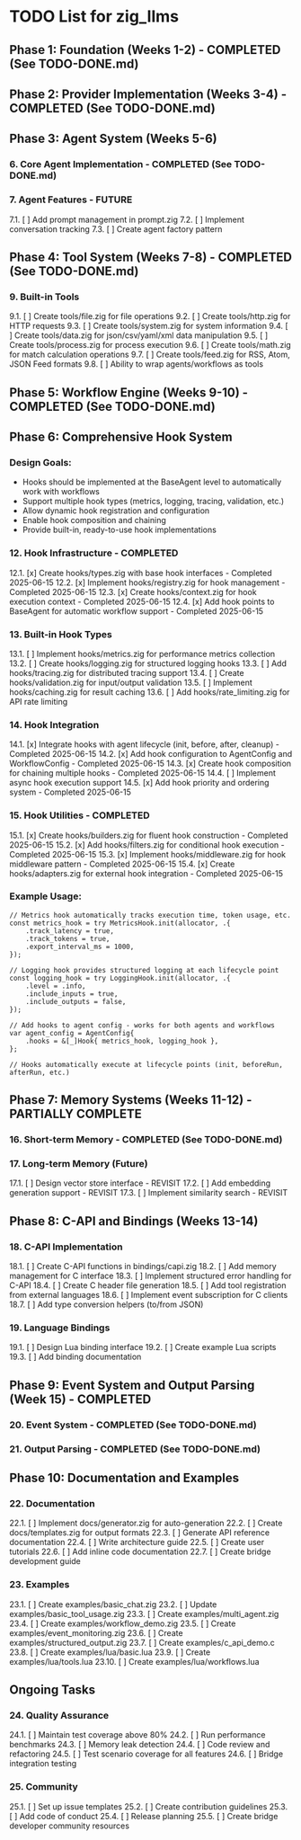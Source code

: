 # TODO List for zig_llms

## Phase 1: Foundation (Weeks 1-2) - COMPLETED (See TODO-DONE.md)

## Phase 2: Provider Implementation (Weeks 3-4) - COMPLETED (See TODO-DONE.md)

## Phase 3: Agent System (Weeks 5-6)

### 6. Core Agent Implementation - COMPLETED (See TODO-DONE.md)

### 7. Agent Features - FUTURE
   7.1. [ ] Add prompt management in prompt.zig
   7.2. [ ] Implement conversation tracking
   7.3. [ ] Create agent factory pattern

## Phase 4: Tool System (Weeks 7-8) - COMPLETED (See TODO-DONE.md)

### 9. Built-in Tools
   9.1. [ ] Create tools/file.zig for file operations
   9.2. [ ] Create tools/http.zig for HTTP requests
   9.3. [ ] Create tools/system.zig for system information
   9.4. [ ] Create tools/data.zig for json/csv/yaml/xml data manipulation
   9.5. [ ] Create tools/process.zig for process execution
   9.6. [ ] Create tools/math.zig for match calculation operations
   9.7. [ ] Create tools/feed.zig for RSS, Atom, JSON Feed formats
   9.8. [ ] Ability to wrap agents/workflows as tools

## Phase 5: Workflow Engine (Weeks 9-10) - COMPLETED (See TODO-DONE.md)

## Phase 6: Comprehensive Hook System

### Design Goals:
   - Hooks should be implemented at the BaseAgent level to automatically work with workflows
   - Support multiple hook types (metrics, logging, tracing, validation, etc.)
   - Allow dynamic hook registration and configuration
   - Enable hook composition and chaining
   - Provide built-in, ready-to-use hook implementations

### 12. Hook Infrastructure - COMPLETED
   12.1. [x] Create hooks/types.zig with base hook interfaces - Completed 2025-06-15
   12.2. [x] Implement hooks/registry.zig for hook management - Completed 2025-06-15
   12.3. [x] Create hooks/context.zig for hook execution context - Completed 2025-06-15
   12.4. [x] Add hook points to BaseAgent for automatic workflow support - Completed 2025-06-15

### 13. Built-in Hook Types
   13.1. [ ] Implement hooks/metrics.zig for performance metrics collection
   13.2. [ ] Create hooks/logging.zig for structured logging hooks
   13.3. [ ] Add hooks/tracing.zig for distributed tracing support
   13.4. [ ] Create hooks/validation.zig for input/output validation
   13.5. [ ] Implement hooks/caching.zig for result caching
   13.6. [ ] Add hooks/rate_limiting.zig for API rate limiting

### 14. Hook Integration
   14.1. [x] Integrate hooks with agent lifecycle (init, before, after, cleanup) - Completed 2025-06-15
   14.2. [x] Add hook configuration to AgentConfig and WorkflowConfig - Completed 2025-06-15
   14.3. [x] Create hook composition for chaining multiple hooks - Completed 2025-06-15
   14.4. [ ] Implement async hook execution support
   14.5. [x] Add hook priority and ordering system - Completed 2025-06-15

### 15. Hook Utilities - COMPLETED
   15.1. [x] Create hooks/builders.zig for fluent hook construction - Completed 2025-06-15
   15.2. [x] Add hooks/filters.zig for conditional hook execution - Completed 2025-06-15
   15.3. [x] Implement hooks/middleware.zig for hook middleware pattern - Completed 2025-06-15
   15.4. [x] Create hooks/adapters.zig for external hook integration - Completed 2025-06-15

### Example Usage:
```zig
// Metrics hook automatically tracks execution time, token usage, etc.
const metrics_hook = try MetricsHook.init(allocator, .{
    .track_latency = true,
    .track_tokens = true,
    .export_interval_ms = 1000,
});

// Logging hook provides structured logging at each lifecycle point
const logging_hook = try LoggingHook.init(allocator, .{
    .level = .info,
    .include_inputs = true,
    .include_outputs = false,
});

// Add hooks to agent config - works for both agents and workflows
var agent_config = AgentConfig{
    .hooks = &[_]Hook{ metrics_hook, logging_hook },
};

// Hooks automatically execute at lifecycle points (init, beforeRun, afterRun, etc.)
```

## Phase 7: Memory Systems (Weeks 11-12) - PARTIALLY COMPLETE

### 16. Short-term Memory - COMPLETED (See TODO-DONE.md)

### 17. Long-term Memory (Future)
   17.1. [ ] Design vector store interface - REVISIT
   17.2. [ ] Add embedding generation support - REVISIT
   17.3. [ ] Implement similarity search - REVISIT

## Phase 8: C-API and Bindings (Weeks 13-14)

### 18. C-API Implementation
   18.1. [ ] Create C-API functions in bindings/capi.zig
   18.2. [ ] Add memory management for C interface
   18.3. [ ] Implement structured error handling for C-API
   18.4. [ ] Create C header file generation
   18.5. [ ] Add tool registration from external languages
   18.6. [ ] Implement event subscription for C clients
   18.7. [ ] Add type conversion helpers (to/from JSON)

### 19. Language Bindings
   19.1. [ ] Design Lua binding interface
   19.2. [ ] Create example Lua scripts
   19.3. [ ] Add binding documentation

## Phase 9: Event System and Output Parsing (Week 15) - COMPLETED

### 20. Event System - COMPLETED (See TODO-DONE.md)

### 21. Output Parsing - COMPLETED (See TODO-DONE.md)

## Phase 10: Documentation and Examples

### 22. Documentation
   22.1. [ ] Implement docs/generator.zig for auto-generation
   22.2. [ ] Create docs/templates.zig for output formats
   22.3. [ ] Generate API reference documentation
   22.4. [ ] Write architecture guide
   22.5. [ ] Create user tutorials
   22.6. [ ] Add inline code documentation
   22.7. [ ] Create bridge development guide

### 23. Examples
   23.1. [ ] Create examples/basic_chat.zig
   23.2. [ ] Update examples/basic_tool_usage.zig
   23.3. [ ] Create examples/multi_agent.zig
   23.4. [ ] Create examples/workflow_demo.zig
   23.5. [ ] Create examples/event_monitoring.zig
   23.6. [ ] Create examples/structured_output.zig
   23.7. [ ] Create examples/c_api_demo.c
   23.8. [ ] Create examples/lua/basic.lua
   23.9. [ ] Create examples/lua/tools.lua
   23.10. [ ] Create examples/lua/workflows.lua

## Ongoing Tasks

### 24. Quality Assurance
   24.1. [ ] Maintain test coverage above 80%
   24.2. [ ] Run performance benchmarks
   24.3. [ ] Memory leak detection
   24.4. [ ] Code review and refactoring
   24.5. [ ] Test scenario coverage for all features
   24.6. [ ] Bridge integration testing

### 25. Community
   25.1. [ ] Set up issue templates
   25.2. [ ] Create contribution guidelines
   25.3. [ ] Add code of conduct
   25.4. [ ] Release planning
   25.5. [ ] Create bridge developer community resources